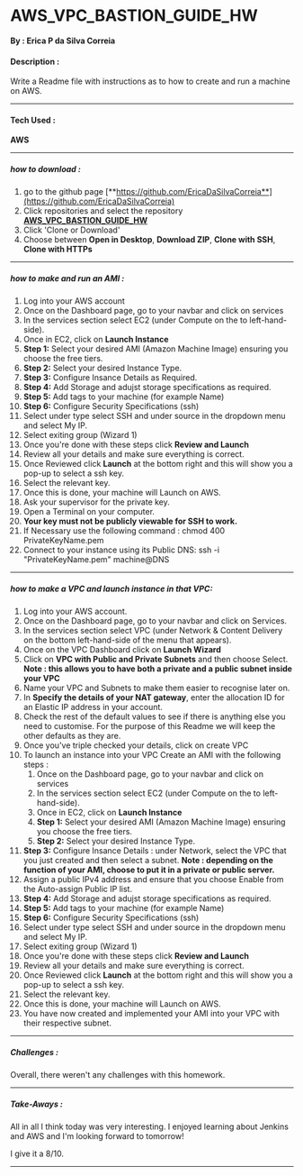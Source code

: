 # AWS_VPC_BASTION_GUIDE_HW

**By : Erica P da Silva Correia**

#### Description :

Write a Readme file with instructions as to how to create and run a machine on AWS.

-----

#### Tech Used :
**AWS**

-----
##### how to download :


1. go to the github page [**https://github.com/EricaDaSilvaCorreia**](https://github.com/EricaDaSilvaCorreia)
2. Click repositories and select the repository [**AWS_VPC_BASTION_GUIDE_HW**](https://github.com/EricaDaSilvaCorreia/AWS_VPC_BASTION_GUIDE_HW)
3. Click 'Clone or Download'
4. Choose between **Open in Desktop**, **Download ZIP**, **Clone with SSH**, **Clone with HTTPs**

-----
##### how to make and run an AMI :

1. Log into your AWS account 
2. Once on the Dashboard page, go to your navbar and click on services
3. In the services section select EC2 (under Compute on the to left-hand-side).
4. Once in EC2, click on **Launch Instance** 
5. **Step 1:** Select your desired AMI (Amazon Machine Image) ensuring you choose the free tiers.
6. **Step 2:** Select your desired Instance Type.
7. **Step 3:** Configure Insance Details as Required.
8. **Step 4:** Add Storage and adujst storage specifications as required.
9. **Step 5:** Add tags to your machine (for example Name)
10.  **Step 6:** Configure Security Specifications (ssh)
11. Select under type select SSH and under source in the dropdown menu and select My IP.
12. Select exiting group (Wizard 1)
13. Once you're done with these steps click **Review and Launch**
14.  Review all your details and make sure everything is correct.
15. Once Reviewed click **Launch** at the bottom right and this will show you a pop-up to select a ssh key.
16. Select the relevant key.
17. Once this is done, your machine will Launch on AWS.
18. Ask your supervisor for the private key.
19. Open a Terminal on your computer.
20. **Your key must not be publicly viewable for SSH to work.** 
21.  If Necessary use the following command : chmod 400 PrivateKeyName.pem
22. Connect to your instance using its Public DNS: ssh -i "PrivateKeyName.pem" machine@DNS

-----
##### how to make a VPC and launch instance in that VPC:

1. Log into your AWS account.
2. Once on the Dashboard page, go to your navbar and click on Services.
3. In the services section select VPC (under Network & Content Delivery on the bottom left-hand-side of the menu that appears).
4. Once on the VPC Dashboard click on **Launch Wizard**
5. Click on **VPC with Public and Private Subnets** and then choose Select. **Note : this allows you to have both a private and a public subnet inside your VPC**
6. Name your VPC and Subnets to make them easier to recognise later on.
7. In **Specify the details of your NAT gateway**, enter the allocation ID for an Elastic IP address in your account.
8. Check the rest of the default values to see if there is anything else you need to customise. For the purpose of this Readme we will keep the other defaults as they are.
9. Once you've triple checked your details, click on create VPC
10. To launch an instance into your VPC Create an AMI with the following steps :
	1. Once on the Dashboard page, go to your navbar and click on services
	2. In the services section select EC2 (under Compute on the to left-hand-side).
	3. Once in EC2, click on **Launch Instance** 
	4. **Step 1:** Select your desired AMI (Amazon Machine Image) ensuring you choose the free tiers.
	5. **Step 2:** Select your desired Instance Type.
11. **Step 3:** Configure Insance Details : under Network, select the VPC that you just created and then select a subnet. **Note : depending on the function of your AMI, choose to put it in a private or public server.**
12. Assign a public IPv4 address and ensure that you choose Enable from the Auto-assign Public IP list.
13. **Step 4:** Add Storage and adujst storage specifications as required.
14. **Step 5:** Add tags to your machine (for example Name)
15.  **Step 6:** Configure Security Specifications (ssh)
16. Select under type select SSH and under source in the dropdown menu and select My IP.
17. Select exiting group (Wizard 1)
18. Once you're done with these steps click **Review and Launch**
19.  Review all your details and make sure everything is correct.
20. Once Reviewed click **Launch** at the bottom right and this will show you a pop-up to select a ssh key.
21. Select the relevant key.
22. Once this is done, your machine will Launch on AWS.
23. You have now created and implemented your AMI into your VPC with their respective subnet. 


-----


##### Challenges :

Overall, there weren't any challenges with this homework. 

-----

##### Take-Aways :

All in all I think today was very interesting. I enjoyed learning about Jenkins and AWS and I'm looking forward to tomorrow!

I give it a 8/10.

-----
